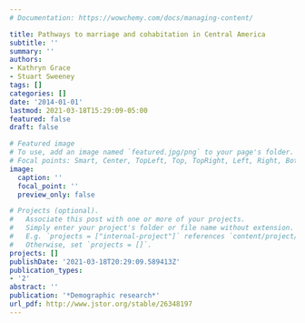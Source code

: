 ```yaml
---
# Documentation: https://wowchemy.com/docs/managing-content/

title: Pathways to marriage and cohabitation in Central America
subtitle: ''
summary: ''
authors:
- Kathryn Grace
- Stuart Sweeney
tags: []
categories: []
date: '2014-01-01'
lastmod: 2021-03-18T15:29:09-05:00
featured: false
draft: false

# Featured image
# To use, add an image named `featured.jpg/png` to your page's folder.
# Focal points: Smart, Center, TopLeft, Top, TopRight, Left, Right, BottomLeft, Bottom, BottomRight.
image:
  caption: ''
  focal_point: ''
  preview_only: false

# Projects (optional).
#   Associate this post with one or more of your projects.
#   Simply enter your project's folder or file name without extension.
#   E.g. `projects = ["internal-project"]` references `content/project/deep-learning/index.md`.
#   Otherwise, set `projects = []`.
projects: []
publishDate: '2021-03-18T20:29:09.589413Z'
publication_types:
- '2'
abstract: ''
publication: '*Demographic research*'
url_pdf: http://www.jstor.org/stable/26348197
---
```

